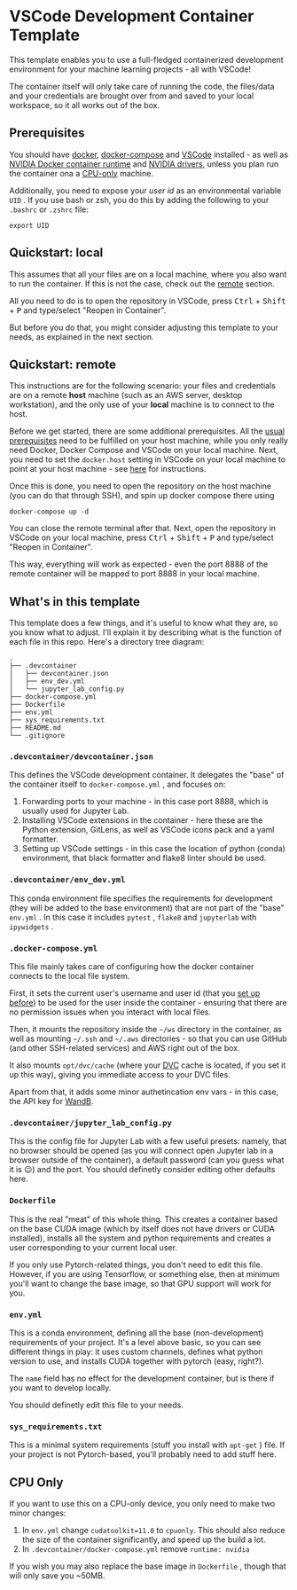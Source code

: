 # VSCode Development Container Template

This template enables you to use a full-fledged containerized development environment for your machine learning projects - all with VSCode!

The container itself will only take care of running the code, the files/data and your credentials are brought over from and saved to your local workspace, so it all works out of the box.

## Prerequisites

You should have [docker](https://docs.docker.com/get-docker/), [docker-compose](https://docs.docker.com/compose/install/) and [VSCode](https://code.visualstudio.com/docs/setup/setup-overview) installed - as well as [NVIDIA Docker container runtime](https://github.com/NVIDIA/nvidia-docker) and [NVIDIA drivers](https://github.com/NVIDIA/nvidia-docker/wiki/Frequently-Asked-Questions#how-do-i-install-the-nvidia-driver), unless you
plan run the container ona a [CPU-only](#cpu-only) machine.

Additionally, you need to expose your *user id* as an environmental variable `UID` . If you use bash or zsh, you do this by 
adding the following to your `.bashrc` or `.zshrc` file:

```
export UID
```

## Quickstart: local

This assumes that all your files are on a local machine, where you also want to run the container. If this is not the case, check out the [remote](#quickstart-remote) section.

All you need to do is to open the repository in VSCode, press <kbd>Ctrl</kbd> + <kbd>Shift</kbd> + <kbd>P</kbd> and type/select "Reopen in Container".

But before you do that, you might consider adjusting this template to your needs, as explained in the next section.

## Quickstart: remote

This instructions are for the following scenario: your files and credentials are on a remote **host** machine (such as an AWS server, desktop workstation), and the only use of your **local** machine is to connect to the host.

Before we get started, there are some additional prerequisites. All the [usual prerequisites](#prerequisites) need to be fulfilled on your host machine, while you only really need Docker, Docker Compose and VSCode on your local machine. Next, you need to set the `docker.host` setting in VSCode on your local machine to point at your host machine - see [here](https://code.visualstudio.com/docs/remote/containers-advanced#_a-basic-remote-example) for instructions.

Once this is done, you need to open the repository on the host machine (you can do that through SSH), and spin up docker compose there using

``` 
docker-compose up -d
```

You can close the remote terminal after that. Next, open the repository in VSCode on your local machine, press <kbd>Ctrl</kbd> + <kbd>Shift</kbd> + <kbd>P</kbd> and type/select "Reopen in Container".

This way, everything will work as expected - even the port 8888 of the remote container will be mapped to port 8888 in your local machine.

## What's in this template

This template does a few things, and it's useful to know what they are, so you know what to adjust. I'll explain it by describing what is the function of each file in this repo. Here's a directory tree diagram:

``` 
.
├── .devcontainer
│   ├── devcontainer.json
│   ├── env_dev.yml
│   └── jupyter_lab_config.py
├── docker-compose.yml
├── Dockerfile
├── env.yml
├── sys_requirements.txt
├── README.md
└── .gitignore
```

### `.devcontainer/devcontainer.json`

This defines the VSCode development container. It delegates the "base" of the container itself to `docker-compose.yml` , and focuses on:

1. Forwarding ports to your machine - in this case port 8888, which is usually used for Jupyter Lab.
2. Installing VSCode extensions in the container - here these are the Python extension, GitLens, as well as VSCode icons pack and a yaml formatter.
3. Setting up VSCode settings - in this case the location of python (conda) environment, that black formatter and flake8 linter should be used.

### `.devcontainer/env_dev.yml`

This conda environment file specifies the requirements for development (they will be added to the base environment) that are not part of the "base" `env.yml` . In this case it includes `pytest` , `flake8` and `jupyterlab` with `ipywidgets` .

### `.docker-compose.yml`

This file mainly takes care of configuring how the docker container connects to the local file system.

First, it sets the current user's username and user id (that you [set up before](#prerequisites)) to be used for the user inside the container - ensuring that there are no permission issues when you interact with local files.

Then, it mounts the repository inside the `~/ws` directory in the container, as well as mounting `~/.ssh` and `~/.aws` directories - so that you can use GitHub (and other SSH-related services) and AWS right out of the box.

It also mounts `opt/dvc/cache` (where your [DVC](https://dvc.org/) cache is located, if you set it up this way), giving you immediate access to your DVC files.

Apart from that, it adds some minor authetincation env vars - in this case, the API key for [WandB](https://wandb.ai/site).

### `.devcontainer/jupyter_lab_config.py`

This is the config file for Jupyter Lab with a few useful presets: namely, that no browser should be opened (as you will connect open Jupyter lab in a browser outside of the container), a default password (can you guess what it is 😉) and the port. You should definetly consider editing other defaults here.

### `Dockerfile`

This is the real "meat" of this whole thing. This creates a container based on the base CUDA image (which by itself does not have drivers or CUDA installed), installs all the system and python requirements and creates a user corresponding to your current local user.

If you only use Pytorch-related things, you don't need to edit this file. However, if you are using Tensorflow, or something else, then at minimum you'll want to change the base image, so that GPU support will work for you.

### `env.yml`

This is a conda environment, defining all the base (non-development) requirements of your project. It's a level above basic, so you can see different things in play: it uses custom channels, defines what python version to use, and installs CUDA together with pytorch (easy, right?).

The `name` field has no effect for the development container, but is there if you want to develop locally.

You should definetly edit this file to your needs.

### `sys_requirements.txt`

This is a minimal system requirements (stuff you install with `apt-get` ) file. If your project is not Pytorch-based, you'll probably need to add stuff here.

## CPU Only

If you want to use this on a CPU-only device, you only need to make two minor changes:

1. In `env.yml` change `cudatoolkit=11.0` to `cpuonly`. This should also reduce the size of the container significantly, and speed up the build a lot.
2. In `.devcontainer/docker-compose.yml` remove `runtime: nvidia`

If you wish you may also replace the base image in `Dockerfile` , though that will only save you ~50MB.
